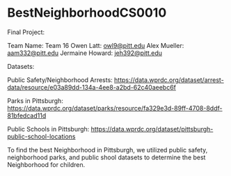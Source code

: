 # BestNeighborhoodCS0010
Final Project:

Team Name: Team 16
Owen Latt: owl9@pitt.edu
Alex Mueller: aam332@pitt.edu
Jermaine Howard: jeh392@pitt.edu


Datasets:

Public Safety/Neighborhood Arrests: https://data.wprdc.org/dataset/arrest-data/resource/e03a89dd-134a-4ee8-a2bd-62c40aeebc6f 

Parks in Pittsburgh: https://data.wprdc.org/dataset/parks/resource/fa329e3d-89ff-4708-8ddf-81bfedcad11d 

Public Schools in Pittsburgh: https://data.wprdc.org/dataset/pittsburgh-public-school-locations 

To find the best Neighborhood in Pittsburgh, we utilized public safety, neighborhood parks, and public shool datasets to determine the best Neighborhood for children. 


